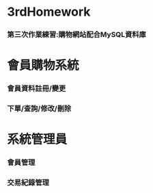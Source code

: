 # 3rdHomework
### 第三次作業練習:購物網站配合MySQL資料庫

# 會員購物系統
### 會員資料註冊/變更
### 下單/查詢/修改/刪除

# 系統管理員
### 會員管理
### 交易紀錄管理
